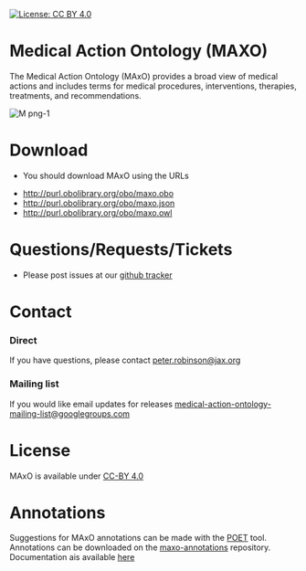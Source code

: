 [![License: CC BY 4.0](https://img.shields.io/badge/License-CC%20BY%204.0-lightgrey.svg)](https://creativecommons.org/licenses/by/4.0/)
# Medical Action Ontology (MAXO)


The Medical Action Ontology (MAxO) provides a broad view of medical actions and includes terms for medical procedures, interventions, therapies, treatments, and recommendations.

![M png-1](https://github.com/monarch-initiative/MAxO/assets/4943420/36ce7e46-76ef-48e6-af2d-7a0a2f548d63)



# Download

 * You should download MAxO using the URLs
 
- http://purl.obolibrary.org/obo/maxo.obo
- http://purl.obolibrary.org/obo/maxo.json
- http://purl.obolibrary.org/obo/maxo.owl

# Questions/Requests/Tickets

 * Please post issues at our [github tracker](https://github.com/monarch-initiative/MAxO/issues)

# Contact

### Direct

 If you have questions, please contact peter.robinson@jax.org

### Mailing list

If you would like email updates for releases medical-action-ontology-mailing-list@googlegroups.com
# License

MAxO is available under [CC-BY 4.0](LICENSE)

# Annotations

Suggestions for MAxO annotations can be made with the [POET]() tool.
Annotations can be downloaded on the [maxo-annotations](https://github.com/monarch-initiative/maxo-annotations) repository.
Documentation ais available [here](https://monarch-initiative.github.io/maxo-annotations/index.html#)
